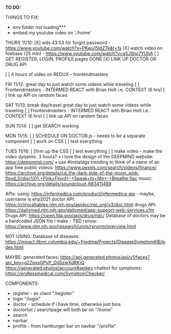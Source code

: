 **TO DO:**

THINGS TO FIX:
- env folder not loading***
- embed my youtube video on './home'

THURS 11/10:
[X] wds 43:53 for forgot password - https://www.youtube.com/watch?v=PKwu15ldZ7k&t=1s
[X] watch video on firebase (25 min) - https://www.youtube.com/watch?v=q5J5ho7YUhA 
[ ] GET REGISTER, LOGIN, PROFILE pages DONE
[X] LINK UP DOCTOR OR DRUG API 

[ ] 4 hours of video on REDUX - frontendmasters


FRI 11/12: great day to just watch some videos while traveling
[ ] Frontendmasters - INTERMED REACT with Brian Holt i.e. CONTEXT (6 hrs)
[ ] link up API on random faces

SAT 11/13: 
break day/travel
great day to just watch some videos while traveling
[ ] Frontendmasters - INTERMED REACT with Brian Holt i.e. CONTEXT (6 hrs)
[ ] link up API on random faces

SUN 11/14: 
[ ] get SEARCH working

MON 11/15: 
[ ] SCHEDULE ON DOCTOR.js - needs to be a separate component
[ ] work on CSS 
[ ] test everything 

TUES 11/16:
[ ]firm up the CSS
[ ] test everything 
[ ] make video - make the video dynamic. 3 hours?
•	i love the design of the DEEPMIND website: https://deepmind.com/ 
•	use #instatags trending to think of a name of an app
free public videos: https://www.pexels.com/search/videos/finance/ 
https://archive.org/details/cd_the-dark-side-of-the-moon_pink-floyd_0/disc1/01.+Pink+Floyd+-+Speak+to+Me+-+Breathe.flac 
music: https://archive.org/details/soundcloud-683411489


APIs:
using: 
https://infermedica.com/product/infermedica-api - maybe, username is ehp2021
doctor API: https://clinicaltables.nlm.nih.gov/apidoc/npi_org/v3/doc.html 
drugs API: https://dailymed.nlm.nih.gov/dailymed/app-support-web-services.cfm 
Drugs API: https://open.fda.gov/apis/drug/ndc/
Database of doctors may be a hardcoded JSON file I make - TBD
rxnow: https://www.nlm.nih.gov/research/umls/rxnorm/overview.html 

NOT USING:
Database of diseases: https://impact.dbmi.columbia.edu/~friedma/Projects/DiseaseSymptomKB/index.html

MAYBE:
generated faces: https://api.generated.photos/api/v1/faces?api_key=g2ZpxsGPyP_Dd5zwXdRKiQ 
https://generated.photos/account#apikey 
chatbot for symptoms: https://endlessmedical.com/SymptomChecker/ 

COMPONENTS:
- register - as client "/register"
- login "/login"
- doctor - schedule if i have time, otherwise just bios
- doctorlist / searchpage will both be on "/home"
- search
- navbar  
- profile - from hamburger bar on navbar "/profile"